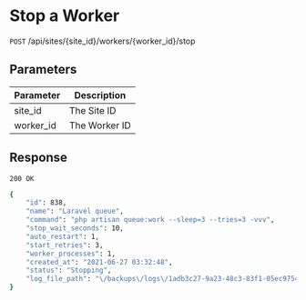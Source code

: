# Stop a Worker

`POST` /api/sites/{site_id}/workers/{worker_id}/stop

## Parameters
Parameter     |  Description       
------------- | ------------- 
site_id       | The Site ID
worker_id     | The Worker ID


## Response

`200 OK`

```bash
{
    "id": 838,
    "name": "Laravel queue",
    "command": "php artisan queue:work --sleep=3 --tries=3 -vvv",
    "stop_wait_seconds": 10,
    "auto_restart": 1,
    "start_retries": 3,
    "worker_processes": 1,
    "created_at": "2021-06-27 03:32:48",
    "status": "Stopping",
    "log_file_path": "\/backups\/logs\/1adb3c27-9a23-48c3-83f1-05ec9754c479-worker.log"
}
```

